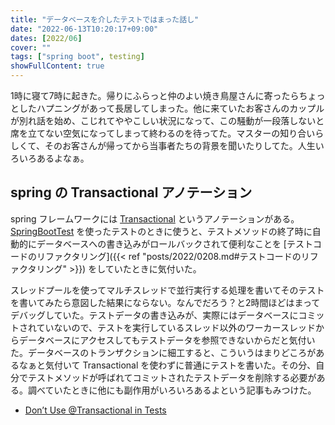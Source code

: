```yaml
---
title: "データベースを介したテストではまった話し"
date: "2022-06-13T10:20:17+09:00"
dates: [2022/06]
cover: ""
tags: ["spring boot", testing]
showFullContent: true
---
```


1時に寝て7時に起きた。帰りにふらっと仲のよい焼き鳥屋さんに寄ったらちょっとしたハプニングがあって長居してしまった。他に来ていたお客さんのカップルが別れ話を始め、こじれてややこしい状況になって、この騒動が一段落しないと席を立てない空気になってしまって終わるのを待ってた。マスターの知り合いらしくて、そのお客さんが帰ってから当事者たちの背景を聞いたりしてた。人生いろいろあるよなぁ。

## spring の Transactional アノテーション

spring フレームワークには [Transactional](https://docs.spring.io/spring-framework/docs/current/javadoc-api/org/springframework/transaction/annotation/Transactional.html) というアノテーションがある。[SpringBootTest](https://docs.spring.io/spring-boot/docs/current/api/org/springframework/boot/test/context/SpringBootTest.html) を使ったテストのときに使うと、テストメソッドの終了時に自動的にデータベースへの書き込みがロールバックされて便利なことを [テストコードのリファクタリング]({{< ref "posts/2022/0208.md#テストコードのリファクタリング" >}}) をしていたときに気付いた。

スレッドプールを使ってマルチスレッドで並行実行する処理を書いてそのテストを書いてみたら意図した結果にならない。なんでだろう？と2時間ほどはまってデバッグしていた。テストデータの書き込みが、実際にはデータベースにコミットされていないので、テストを実行しているスレッド以外のワーカースレッドからデータベースにアクセスしてもテストデータを参照できないからだと気付いた。データベースのトランザクションに細工すると、こういうはまりどころがあるなぁと気付いて Transactional を使わずに普通にテストを書いた。その分、自分でテストメソッドが呼ばれてコミットされたテストデータを削除する必要がある。調べていたときに他にも副作用がいろいろあるよという記事もみつけた。

* [Don’t Use @Transactional in Tests](https://dev.to/henrykeys/don-t-use-transactional-in-tests-40eb)
